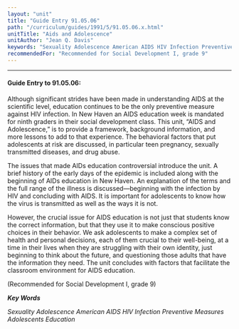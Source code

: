 ```yaml
---
layout: "unit"
title: "Guide Entry 91.05.06"
path: "/curriculum/guides/1991/5/91.05.06.x.html"
unitTitle: "Aids and Adolescence"
unitAuthor: "Jean Q. Davis"
keywords: "Sexuality Adolescence American AIDS HIV Infection Preventive Measures Adolescents Education"
recommendedFor: "Recommended for Social Development I, grade 9"
---
```

<body>
<hr/>
<h4>
Guide Entry to 91.05.06:
</h4>
Although significant strides have been made in understanding AIDS at the scientific level, education continues to be the only preventive measure against HIV infection. In New Haven an AIDS education week is mandated for ninth graders in their social development class. This unit, “AIDS and Adolescence,” is to provide a framework, background information, and more lessons to add to that experience. The behavioral factors that put adolescents at risk are discussed, in particular teen pregnancy, sexually transmitted diseases, and drug abuse.
<p>
The issues that made AIDs education controversial introduce the unit. A brief history of the early days of the epidemic is included along with the beginning of AIDs education in New Haven. An explanation of the terms and the full range of the illness is discussed—beginning with the infection by HIV and concluding with AIDS. It is important for adolescents to know how the virus is transmitted as well as the ways it is not.
</p>
<p>
However, the crucial issue for AIDS education is not just that students know the correct information, but that they use it to make conscious positive choices in their behavior. We ask adolescents to make a complex set of health and personal decisions, each of them crucial to their well-being, at a time in their lives when they are struggling with their own identity, just beginning to think about the future, and questioning those adults that have the information they need. The unit concludes with factors that facilitate the classroom environment for AIDS education.
</p>
<p>
(Recommended for Social Development I, grade 9)
</p>
<p>
<b>
<i>
Key Words
</i>
</b>
<br/>
</p>
<p>
<i>
Sexuality Adolescence American AIDS HIV Infection Preventive Measures Adolescents Education
</i>
</p>
</body>
